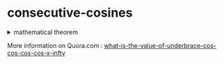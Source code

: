 # consecutive-cosines

<details><summary>mathematical theorem</summary>
  <p> 
      the answer of consecutive cosines function for each angle (in degrees) is close to 1 (approximately 0.99847741)
  </p>
  <p>
    consecutive-cosines is a recursive function.<br>
  </p>
  <p> 
      f(1, x) = cos(x)<br>
      f(2, x) = cos(cos(x))<br>
      f(3, x) = cos(cos(cos(x)))<br>
      f(4, x) = cos(cos(cos(cos(x))))<br>
      ...<br>
      f(n, x) = cos(f(n-1, x))<br>
  </p>
  <p align="center">
     <img src="/images/calculator.JPG" />
  </p>
</details>

More information on Quora.com : [what-is-the-value-of-underbrace-cos-cos-cos-cos-x-infty](https://www.quora.com/If-x-is-a-constant-then-what-is-the-value-of-underbrace-cos-cos-cos-cos-x-infty)
